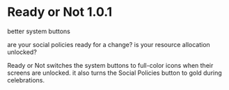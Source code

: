 # Ready or Not 1.0.1
better system buttons

are your social policies ready for a change?
is your resource allocation unlocked?

Ready or Not switches the system buttons to full-color icons when their
screens are unlocked.  it also turns the Social Policies button to gold
during celebrations.
